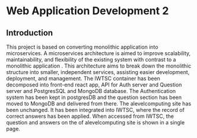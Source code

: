 # Web Application Development 2  
## Introduction  

This project is based on converting monolithic application into microservices. A microservices architecture is aimed to improve scalability, maintainability, and flexibility of the existing system with contrast to a monolithic application . This architecture aims to break down the monolithic structure into smaller, independent services, assisting easier development, deployment, and management. The IWTSC container has been decomposed into front-end react app, API for Auth server and Question server and PostgresSQL and MongoDB database. The Authentication system has been kept in postgresDB and the question section has been moved to MongoDB and delivered from there. The alevelcomputing site has been unchanged. It has been integrated into IWTSC, where the record of correct answers has been applied. When accessed from IWTSC, the question and answers on the of alevelcomputing site is shown in a single page. 
